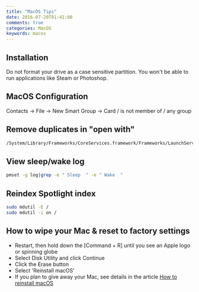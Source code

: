 ```yaml
---
title: "MacOS Tips"
date: 2016-07-20T01:41:00
comments: true
categories: MacOS
keywords: macos
---
```


## Installation
Do not format your drive as a case sensitive partition. You won't be able to run applications like Steam or Photoshop.

## MacOS Configuration
Contacts -> File -> New Smart Group -> Card / is not member of / any group

## Remove duplicates in "open with"
```bash
/System/Library/Frameworks/CoreServices.framework/Frameworks/LaunchServices.framework/Support/lsregister -kill -r -domain local -domain system -domain user
```

## View sleep/wake log

```bash
pmset -g log|grep -e " Sleep  " -e " Wake  "
```

## Reindex Spotlight index
```bash
sudo mdutil -E /
sudo mdutil -i on /
```

## How to wipe your Mac & reset to factory settings

* Restart, then hold down the [Command + R] until you see an Apple logo or spinning globe
* Select Disk Utility and click Continue
* Click the Erase button
* Select 'Reinstall macOS'
* If you plan to give away your Mac, see details in the article [How to reinstall macOS](https://support.apple.com/en-gb/HT204904)
